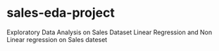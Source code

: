# sales-eda-project
Exploratory Data Analysis on Sales Dataset
Linear Regression and Non Linear regression on Sales dateset 
